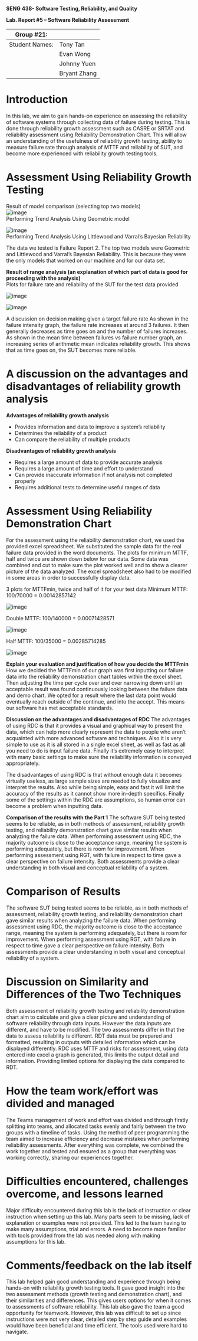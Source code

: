 **SENG 438- Software Testing, Reliability, and Quality**

**Lab. Report \#5 – Software Reliability Assessment**

| Group \#21:      |     |
| -------------- | --- |
| Student Names: | Tony Tan |
|                | Evan Wong |
|                | Johnny Yuen |
|                | Bryant Zhang |

# Introduction

In this lab, we aim to gain hands-on experience on assessing the reliability of software systems through collecting data of failure during testing. This is done through reliability growth assessment such as CASRE or SRTAT and reliability assessment using Reliability Demonstration Chart. This will allow an understanding of the usefulness of reliability growth testing, ability to measure failure rate through analysis of MTTF and reliability of SUT, and become more experienced with reliability growth testing tools.

# Assessment Using Reliability Growth Testing 
Result of model comparison (selecting top two models)   
![image](https://user-images.githubusercontent.com/101444825/229654587-84139f13-4fdf-44ab-9e31-2573b69c58be.png)   
Performing Trend Analysis Using Geometric model   


![image](https://user-images.githubusercontent.com/101444825/229654624-0c6827fe-8dfd-47ad-add6-ee86b4bac4e3.png)   
Performing Trend Analysis Using Littlewood and Varral’s Bayesian Reliability

The data we tested is Failure Report 2. The top two models were Geometric and Littlewood and Varral’s Bayesian Reliability. This is because they were the only models that worked on our machine and for our data set.

**Result of range analysis (an explanation of which part of data is good for proceeding with the analysis)**    
Plots for failure rate and reliability of the SUT for the test data provided

![image](https://user-images.githubusercontent.com/101444825/229654683-a46850ac-de6c-4611-bbf3-255d981071d5.png)

![image](https://user-images.githubusercontent.com/101444825/229654695-75bd598d-f44e-4524-a17d-2d7c76604af7.png)

A discussion on decision making given a target failure rate
As shown in the failure intensity graph, the failure rate increases at around 3 failures. It then generally decreases as time goes on and the number of failures increases. 
As shown in the mean time between failures vs failure number graph, an increasing series of arithmetic mean indicates reliability growth. This shows that as time goes on, the SUT becomes more reliable.

# A discussion on the advantages and disadvantages of reliability growth analysis

 **Advantages of reliability growth analysis**
* Provides information and data to improve a system’s reliability
* Determines the reliability of a product
* Can compare the reliability of multiple products

**Disadvantages of reliability growth analysis**
* Requires a large amount of data to provide accurate analysis
* Requires a large amount of time and effort to understand
* Can provide inaccurate information if not analysis not completed properly
* Requires additional tests to determine useful ranges of data


# Assessment Using Reliability Demonstration Chart 
For the assessment using the reliability demonstration chart, we used the provided excel spreadsheet. We substituted the sample data for the real failure data provided in the word documents. The plots for minimum MTTF, half and twice are shown down below for our data. Some data was combined and cut to make sure the plot worked well and to show a clearer picture of the data analyzed. The excel spreadsheet also had to be modified in some areas in order to successfully display data.

3 plots for MTTFmin, twice and half of it for your test data
Minimum MTTF: 100/70000 = 0.00142857142

![image](https://user-images.githubusercontent.com/101444825/229654980-374c5d9c-ab98-4dd5-919f-4856cd5a623f.png)

Double MTTF:  100/140000 = 0.00071428571

![image](https://user-images.githubusercontent.com/101444825/229654998-5f56335e-e117-45aa-a91d-f1fa557989ed.png)

Half MTTF: 100/35000 = 0.00285714285

![image](https://user-images.githubusercontent.com/101444825/229655031-c42c03a7-a1c7-4343-873a-e9865ad8ccaa.png)

**Explain your evaluation and justification of how you decide the MTTFmin**
How we decided the MTTFmin of our graph was first inputting our failure data into the reliability demonstration chart tables within the excel sheet. Then adjusting the time per cycle over and over narrowing down until an acceptable result was found continuously looking between the failure data and demo chart. We opted for a result where the last data point would eventually reach outside of the continue, and into the accept. This means our software has met acceptable standards.


**Discussion on the advantages and disadvantages of RDC**
The advantages of using RDC is that it provides a visual and graphical way to present the data, which can help more clearly represent the data to people who aren’t acquainted with more advanced software and techniques. Also it is very simple to use as it is all stored in a single excel sheet, as well as fast as all you need to do is input failure data. Finally it’s extremely easy to interpret with many basic settings to make sure the reliability information is conveyed appropriately. 

The disadvantages of using RDC is that without enough data it becomes virtually useless, as large sample sizes are needed to fully visualize and interpret the results. Also while being simple, easy and fast it will limit the accuracy of the results as it cannot show more in-depth specifics. Finally some of the settings within the RDC are assumptions, so human error can become a problem when inputting data.

**Comparison of the results with the Part 1**
The software SUT being tested seems to be reliable, as in both methods of assessment, reliability growth testing, and reliability demonstration chart gave similar results when analyzing the failure data. When performing assessment using RDC, the majority outcome is close to the acceptance range, meaning the system is performing adequately, but there is room for improvement. When performing assessment using RGT, with failure in respect to time gave a clear perspective on failure intensity. Both assessments provide a clear understanding in both visual and conceptual reliability of a system.


# Comparison of Results
The software SUT being tested seems to be reliable, as in both methods of assessment, reliability growth testing, and reliability demonstration chart gave similar results when analyzing the failure data. When performing assessment using RDC, the majority outcome is close to the acceptance range, meaning the system is performing adequately, but there is room for improvement. When performing assessment using RGT, with failure in respect to time gave a clear perspective on failure intensity. Both assessments provide a clear understanding in both visual and conceptual reliability of a system.


# Discussion on Similarity and Differences of the Two Techniques
Both assessment of reliability growth testing and reliability demonstration chart aim to calculate and give a clear picture and understanding of software reliability through data inputs. However the data inputs are different, and have to be modified. The two assessments differ in that the data to assess reliability is different. RDT data must be prepared and formatted, resulting in outputs with detailed information which can be displayed differently. RDC uses MTTF and risks for assessment, using data entered into excel a graph is generated, this limits the output detail and information. Providing limited options for displaying the data compared to RDT. 

# How the team work/effort was divided and managed
The Teams management of work and effort was divided and through firstly splitting into teams, and allocated tasks evenly and fairly between the two groups with a timeline of tasks. Using the method of peer programming the team aimed to increase efficiency and decrease mistakes when performing reliability assessments. After everything was complete, we combined the work together and tested and ensured as a group that everything was working correctly, sharing our experiences together.


# Difficulties encountered, challenges overcome, and lessons learned
Major difficulty encountered during this lab is the lack of instruction or clear instruction when setting up this lab. Many parts seem to be missing, lack of explanation or examples were not provided. This led to the team having to make many assumptions, trial and errors. A need to become more familiar with tools provided from the lab was needed along with making assumptions for this lab.


# Comments/feedback on the lab itself
This lab helped gain good understanding and experience through being hands-on with reliability growth testing tools. It gave good insight into the two assessment methods (growth testing and demonstration chart), and their similarities and differences. This gives users options for when it comes to assessments of software reliability. This lab also gave the team a good opportunity for teamwork. However, this lab was difficult to set up since instructions were not very clear, detailed step by step guide and examples would have been beneficial and time efficient. The tools used were hard to navigate.

